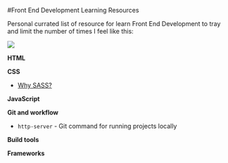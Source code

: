 #Front End Development Learning Resources

Personal currated list of resource for learn Front End Development to tray and limit the number of times I feel like this:

![](https://cdn-images-1.medium.com/max/800/1*ZSCCDkj9CPKMxqjhmkUibw.gif)

**HTML**

**CSS**

  * [Why SASS?](http://alistapart.com/article/why-sass)

**JavaScript**

**Git and workflow**

  * `http-server` - Git command for running projects locally

**Build tools**

**Frameworks**
